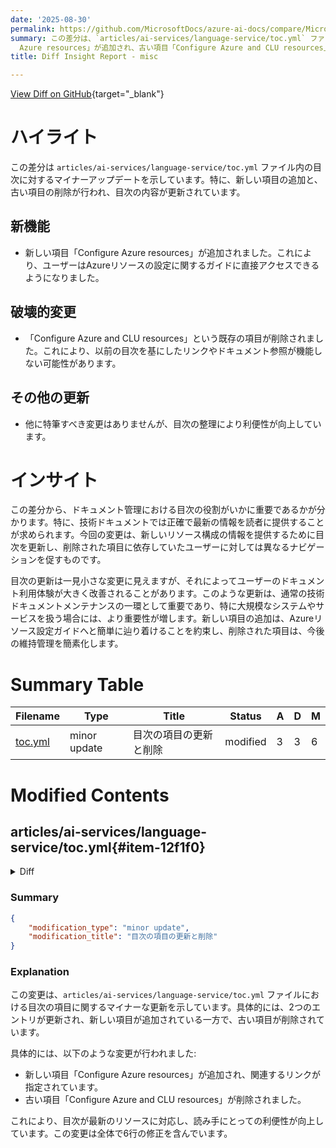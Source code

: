 ```yaml
---
date: '2025-08-30'
permalink: https://github.com/MicrosoftDocs/azure-ai-docs/compare/MicrosoftDocs:315e4a8...MicrosoftDocs:d642c49
summary: この差分は、`articles/ai-services/language-service/toc.yml` ファイル内の目次に対してのマイナーアップデートを示しています。具体的には、新しい項目「Configure
  Azure resources」が追加され、古い項目「Configure Azure and CLU resources」が削除されました。これにより目次が更新され、ユーザーはAzureリソースの設定に関するガイドに直接アクセスできるようになります。目次の整理により利便性も向上していますが、削除された項目に基づいたリンクや参照が機能しなくなる可能性があります。全体として、技術ドキュメントにおける正確で最新の情報提供の重要性が強調されています。
title: Diff Insight Report - misc

---
```


[View Diff on GitHub](https://github.com/MicrosoftDocs/azure-ai-docs/compare/MicrosoftDocs:315e4a8...MicrosoftDocs:d642c49){target="_blank"}

# ハイライト
この差分は `articles/ai-services/language-service/toc.yml` ファイル内の目次に対するマイナーアップデートを示しています。特に、新しい項目の追加と、古い項目の削除が行われ、目次の内容が更新されています。

## 新機能
- 新しい項目「Configure Azure resources」が追加されました。これにより、ユーザーはAzureリソースの設定に関するガイドに直接アクセスできるようになりました。

## 破壊的変更
- 「Configure Azure and CLU resources」という既存の項目が削除されました。これにより、以前の目次を基にしたリンクやドキュメント参照が機能しない可能性があります。

## その他の更新
- 他に特筆すべき変更はありませんが、目次の整理により利便性が向上しています。

# インサイト
この差分から、ドキュメント管理における目次の役割がいかに重要であるかが分かります。特に、技術ドキュメントでは正確で最新の情報を読者に提供することが求められます。今回の変更は、新しいリソース構成の情報を提供するために目次を更新し、削除された項目に依存していたユーザーに対しては異なるナビゲーションを促すものです。

目次の更新は一見小さな変更に見えますが、それによってユーザーのドキュメント利用体験が大きく改善されることがあります。このような更新は、通常の技術ドキュメントメンテナンスの一環として重要であり、特に大規模なシステムやサービスを扱う場合には、より重要性が増します。新しい項目の追加は、Azureリソース設定ガイドへと簡単に辿り着けることを約束し、削除された項目は、今後の維持管理を簡素化します。

# Summary Table
|  Filename  | Type |    Title    | Status | A  | D  | M  |
|------------|------|-------------|--------|----|----|----|
| [toc.yml](#item-12f1f0) | minor update | 目次の項目の更新と削除 | modified | 3 | 3 | 6 | 


# Modified Contents
## articles/ai-services/language-service/toc.yml{#item-12f1f0}

<details>
<summary>Diff</summary>
````diff
@@ -149,6 +149,9 @@ items:
             href: ../containers/azure-container-instance-recipe.md?context=/azure/ai-services/language-service/context/context
           - name: Azure AI containers overview
             href: ../cognitive-services-container-support.md
+        - name: Configure Azure resources
+          href: conversational-language-understanding/how-to/configure-azure-resources.md
+          displayName: configuration, fine-tuning, azure ai foundry, azure portal     
         - name: Create a fine-tuning task project
           href: conversational-language-understanding/how-to/create-project.md
           displayName: creation, clu project, setup
@@ -161,9 +164,6 @@ items:
         - name: Train a model
           href: conversational-language-understanding/how-to/train-model.md
           displayName: training, clu training, conversational model training
-        - name: Configure Azure and CLU resources
-          href: conversational-language-understanding/how-to/configure-azure-resources.md
-          displayName: configuration, fine-tuning, azure ai foundry, azure portal 
         - name: View your model's performance
           href: conversational-language-understanding/how-to/view-model-evaluation.md
           displayName: evaluation, performance metrics, clu accuracy, testing
````
</details>

### Summary

```json
{
    "modification_type": "minor update",
    "modification_title": "目次の項目の更新と削除"
}
```

### Explanation
この変更は、`articles/ai-services/language-service/toc.yml` ファイルにおける目次の項目に関するマイナーな更新を示しています。具体的には、2つのエントリが更新され、新しい項目が追加されている一方で、古い項目が削除されています。

具体的には、以下のような変更が行われました:
- 新しい項目「Configure Azure resources」が追加され、関連するリンクが指定されています。
- 古い項目「Configure Azure and CLU resources」が削除されました。
  
これにより、目次が最新のリソースに対応し、読み手にとっての利便性が向上しています。この変更は全体で6行の修正を含んでいます。



